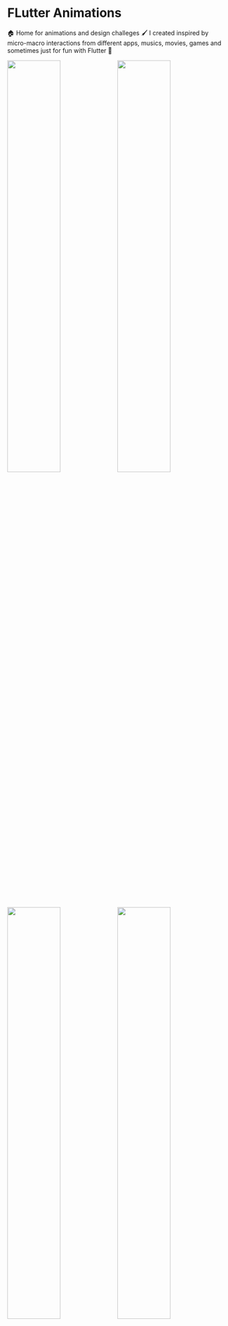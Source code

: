 # FLutter Animations

🏠 Home for animations and design challeges 🖌 I created inspired by micro-macro interactions from different apps, musics, movies, games and sometimes just for fun with Flutter 💙

<a target="_blank" href="https://github.com/rutvik110/Flutter-Animations/tree/master/lib/flutter_design_challenges/star_wars_intro_theme"><img src="https://media3.giphy.com/media/zeXhCh9eL9LzoaOdzL/giphy.gif" width="49%"></a>
<a target="_blank" href="https://github.com/rutvik110/Flutter-Animations/tree/master/lib/flutter_design_challenges/spotify_notifications_chips"><img src="https://media3.giphy.com/media/8WzFkyoYYHPVD1BHEx/giphy.gif" width="49%"></a>

<a target="_blank" href="https://github.com/rutvik110/Flutter-Animations/tree/master/lib/flutter_design_challenges/spotify_album_view"><img src="https://media3.giphy.com/media/n72MSudBc2KLkQu0yz/giphy.gif" width="49%"></a>
<a target="_blank" href="https://github.com/rutvik110/Flutter-Animations/tree/master/lib/flutter_design_challenges/marching_ants"><img src="https://media3.giphy.com/media/Y4zLMeIEul7dViJGrd/giphy.gif" width="49%"></a>

<a target="_blank" href="https://github.com/rutvik110/Flutter-Animations/tree/master/lib/flutter_design_challenges/logIn_concept"><img src="https://media3.giphy.com/media/5YQikLdRni4gC1OmcI/giphy.gif" width="49%"></a>
<a target="_blank" href="https://github.com/rutvik110/Flutter-Animations/tree/master/lib/flutter_design_challenges/floating_card"><img src="https://media3.giphy.com/media/iHdf2ZiGbpDdI5sztC/giphy.gif" width="49%"></a>

<a target="_blank" href="https://github.com/rutvik110/Flutter-Animations/tree/master/lib/maths_meet_flutter/enlightened_heart"><img src="https://media3.giphy.com/media/fzoM7S1sKxTJGJF694/giphy.gif" width="49%"></a>
<a target="_blank" href="https://github.com/rutvik110/Flutter-Animations/tree/master/lib/maths_meet_flutter/clockwork"><img src="https://media3.giphy.com/media/d5GF90fNm83SFsQC0B/giphy.gif" width="49%"></a>

<a target="_blank" href="https://github.com/rutvik110/Flutter-Animations/tree/master/lib/flutter_design_challenges/item_info_multilayers"><img src="https://media.giphy.com/media/y06TfpDdjp1pCoBgsN/giphy.gif" width="49%"></a>


